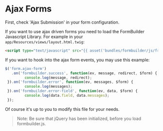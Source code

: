 # Ajax Forms

First, check 'Ajax Submission' in your form configuration.

If you want to use ajax driven forms you need to load the FormBuilder Javascript Library. 
For example in your `app/Resources/views/layout.html.twig`:

```html
<script type="text/javascript" src="{{ asset('bundles/formbuilder/js/frontend/formbuilder.js') }}"></script>
```

If you want to hook into the ajax form events, you may use this example:

```javascript
$('form.ajax-form')
   .on('formbuilder.success', function(ev, message, redirect, $form) {
         console.log(message, redirect);
 }).on('formbuilder.error', function(ev, messages, $form) {
         console.log(messages);
 }).on('formbuilder.error-field', function(ev, data, $form) {
         console.log(data.field, data.messages);
 });
```

Of course it's up to you to modify this file for your needs.

> Note: Be sure that jQuery has been initialized, before you load formbuilder.js.
